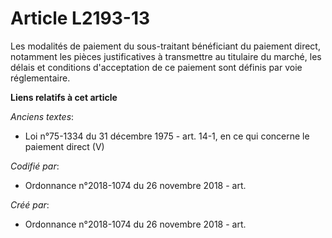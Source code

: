# Article L2193-13

Les modalités de paiement du sous-traitant bénéficiant du paiement direct, notamment les pièces justificatives à transmettre
au titulaire du marché, les délais et conditions d'acceptation de ce paiement sont définis par voie réglementaire.

**Liens relatifs à cet article**

_Anciens textes_:

  - Loi n°75-1334 du 31 décembre 1975 - art. 14-1, en ce qui concerne le paiement direct (V)

_Codifié par_:

  - Ordonnance n°2018-1074 du 26 novembre 2018 - art.

_Créé par_:

  - Ordonnance n°2018-1074 du 26 novembre 2018 - art.
